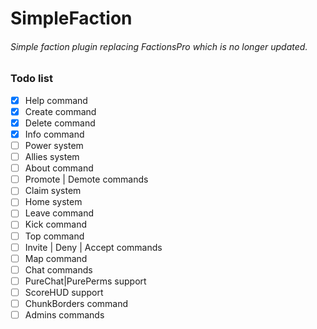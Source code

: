 # SimpleFaction

###### Simple faction plugin replacing FactionsPro which is no longer updated.

### Todo list

- [X] Help command
- [X] Create command
- [X] Delete command
- [X] Info command  
- [ ] Power system
- [ ] Allies system
- [ ] About command
- [ ] Promote | Demote commands
- [ ] Claim system
- [ ] Home system
- [ ] Leave command
- [ ] Kick command
- [ ] Top command
- [ ] Invite | Deny | Accept commands
- [ ] Map command
- [ ] Chat commands
- [ ] PureChat|PurePerms support
- [ ] ScoreHUD support
- [ ] ChunkBorders command  
- [ ] Admins commands
